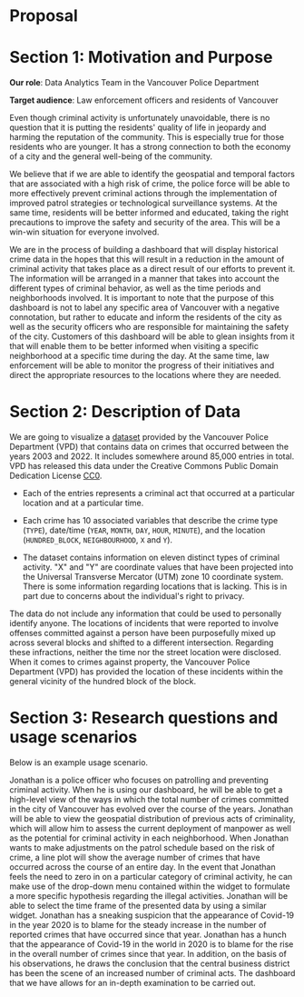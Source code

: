 # Proposal

# Section 1: Motivation and Purpose

**Our role**: Data Analytics Team in the Vancouver Police Department

**Target audience**: Law enforcement officers and residents of Vancouver

Even though criminal activity is unfortunately unavoidable, there is no question that it is putting the residents' quality of life in jeopardy and harming the reputation of the community. This is especially true for those residents who are younger. It has a strong connection to both the economy of a city and the general well-being of the community.

We believe that if we are able to identify the geospatial and temporal factors that are associated with a high risk of crime, the police force will be able to more effectively prevent criminal actions through the implementation of improved patrol strategies or technological surveillance systems. At the same time, residents will be better informed and educated, taking the right precautions to improve the safety and security of the area. This will be a win-win situation for everyone involved.

We are in the process of building a dashboard that will display historical crime data in the hopes that this will result in a reduction in the amount of criminal activity that takes place as a direct result of our efforts to prevent it. The information will be arranged in a manner that takes into account the different types of criminal behavior, as well as the time periods and neighborhoods involved. It is important to note that the purpose of this dashboard is not to label any specific area of Vancouver with a negative connotation, but rather to educate and inform the residents of the city as well as the security officers who are responsible for maintaining the safety of the city. Customers of this dashboard will be able to glean insights from it that will enable them to be better informed when visiting a specific neighborhood at a specific time during the day. At the same time, law enforcement will be able to monitor the progress of their initiatives and direct the appropriate resources to the locations where they are needed.

# Section 2: Description of Data

We are going to visualize a [dataset](https://www.kaggle.com/datasets/sumaiaparveenshupti/vancouver-bc-historical-crime-data) provided by the Vancouver Police Department (VPD) that contains data on crimes that occurred between the years 2003 and 2022. It includes somewhere around 85,000 entries in total. VPD has released this data under the Creative Commons Public Domain Dedication License [CC0](https://creativecommons.org/publicdomain/zero/1.0/).

-   Each of the entries represents a criminal act that occurred at a particular location and at a particular time.

-   Each crime has 10 associated variables that describe the crime type (`TYPE`), date/time (`YEAR`, `MONTH`, `DAY`, `HOUR`, `MINUTE`), and the location (`HUNDRED_BLOCK`, `NEIGHBOURHOOD`, `X` and `Y`).

-   The dataset contains information on eleven distinct types of criminal activity. "X" and "Y" are coordinate values that have been projected into the Universal Transverse Mercator (UTM) zone 10 coordinate system. There is some information regarding locations that is lacking. This is in part due to concerns about the individual's right to privacy.

The data do not include any information that could be used to personally identify anyone. The locations of incidents that were reported to involve offenses committed against a person have been purposefully mixed up across several blocks and shifted to a different intersection. Regarding these infractions, neither the time nor the street location were disclosed. When it comes to crimes against property, the Vancouver Police Department (VPD) has provided the location of these incidents within the general vicinity of the hundred block of the block.

# Section 3: Research questions and usage scenarios

Below is an example usage scenario.

Jonathan is a police officer who focuses on patrolling and preventing criminal activity. When he is using our dashboard, he will be able to get a high-level view of the ways in which the total number of crimes committed in the city of Vancouver has evolved over the course of the years. Jonathan will be able to view the geospatial distribution of previous acts of criminality, which will allow him to assess the current deployment of manpower as well as the potential for criminal activity in each neighborhood. When Jonathan wants to make adjustments on the patrol schedule based on the risk of crime, a line plot will show the average number of crimes that have occurred across the course of an entire day. In the event that Jonathan feels the need to zero in on a particular category of criminal activity, he can make use of the drop-down menu contained within the widget to formulate a more specific hypothesis regarding the illegal activities. Jonathan will be able to select the time frame of the presented data by using a similar widget. Jonathan has a sneaking suspicion that the appearance of Covid-19 in the year 2020 is to blame for the steady increase in the number of reported crimes that have occurred since that year. Jonathan has a hunch that the appearance of Covid-19 in the world in 2020 is to blame for the rise in the overall number of crimes since that year. In addition, on the basis of his observations, he draws the conclusion that the central business district has been the scene of an increased number of criminal acts. The dashboard that we have allows for an in-depth examination to be carried out.
